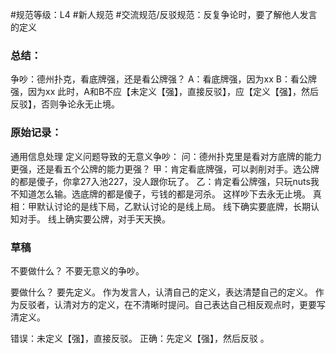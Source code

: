 #规范等级：L4
#新人规范
#交流规范/反驳规范：反复争论时，要了解他人发言的定义
### 总结：
争吵：德州扑克，看底牌强，还是看公牌强？
A：看底牌强，因为xx
B：看公牌强，因为xx
此时，A和B不应【未定义【强】，直接反驳】，应【定义【强】，然后反驳】，否则争论永无止境。

### 原始记录：
通用信息处理
定义问题导致的无意义争吵： 
问：德州扑克里是看对方底牌的能力更强，还是看五个公牌的能力更强？ 
甲：肯定看底牌强，可以剥削对手。选公牌的都是傻子，你拿27入池227，没人跟你玩了。 
乙：肯定看公牌强，只玩nuts我不知道怎么输。选底牌的都是傻子，亏钱的都是河杀。
这样吵下去永无止境。 
真相：甲默认讨论的是线下局，乙默认讨论的是线上局。 
线下确实要底牌，长期认知对手。 
线上确实要公牌，对手天天换。


### 草稿
不要做什么？
不要无意义的争吵。 

要做什么？
要先定义。 作为发言人，认清自己的定义，表达清楚自己的定义。 作为反驳者，认清对方的定义，在不清晰时提问。自己表达自己相反观点时，更要写清定义。 

错误：未定义【强】，直接反驳。
正确：先定义【强】，然后反驳 。

